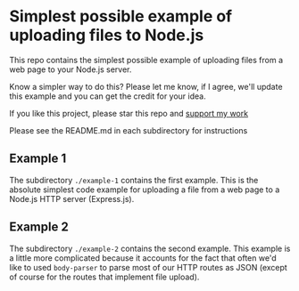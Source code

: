 # Simplest possible example of uploading files to Node.js

This repo contains the simplest possible example of uploading files from a web page to your Node.js server.

Know a simpler way to do this? Please let me know, if I agree, we'll update this example and you can get the credit for your idea.

If you like this project, please star this repo and [support my work](https://www.codecapers.com.au/about#support-my-work)

Please see the README.md in each subdirectory for instructions

## Example 1

The subdirectory `./example-1` contains the first example. This is the absolute simplest code example for uploading a file from a web page to a Node.js HTTP server (Express.js).

## Example 2

The subdirectory `./example-2` contains the second example. This example is a little more complicated because it accounts for the fact that often we'd like to used `body-parser` to parse most of our HTTP routes as JSON (except of course for the routes that implement file upload).


